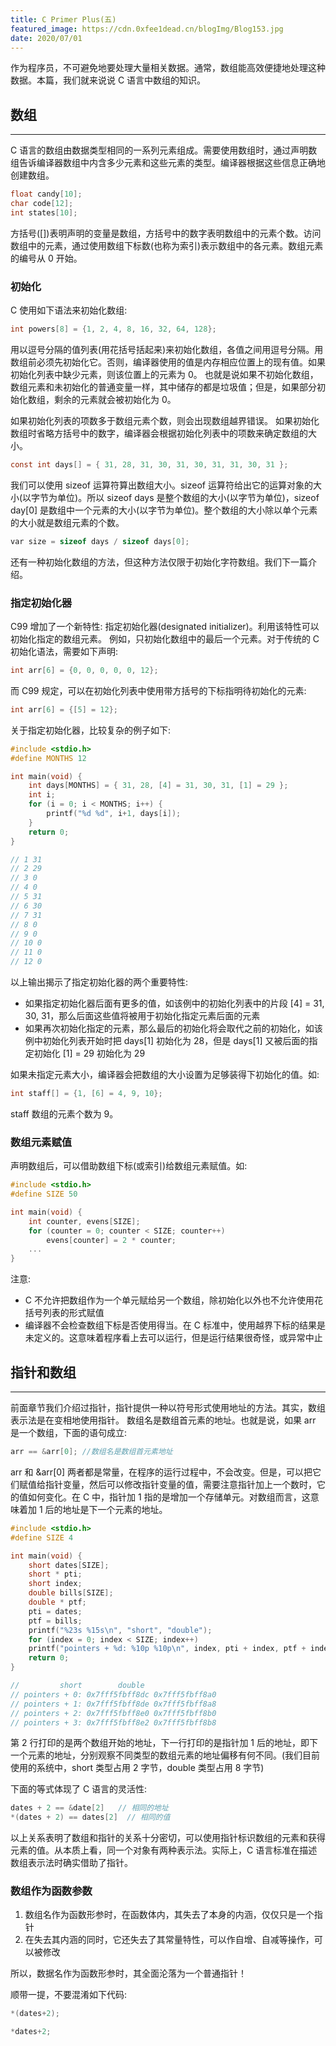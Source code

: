 ```yaml
---
title: C Primer Plus(五)
featured_image: https://cdn.0xfee1dead.cn/blogImg/Blog153.jpg
date: 2020/07/01
---
```


作为程序员，不可避免地要处理大量相关数据。通常，数组能高效便捷地处理这种数据。本篇，我们就来说说 C 语言中数组的知识。

## 数组
***  
C 语言的数组由数据类型相同的一系列元素组成。需要使用数组时，通过声明数组告诉编译器数组中内含多少元素和这些元素的类型。编译器根据这些信息正确地创建数组。
``` c
float candy[10];
char code[12];
int states[10];
```

方括号([])表明声明的变量是数组，方括号中的数字表明数组中的元素个数。访问数组中的元素，通过使用数组下标数(也称为索引)表示数组中的各元素。数组元素的编号从 0 开始。

### 初始化
C 使用如下语法来初始化数组: 
``` c
int powers[8] = {1, 2, 4, 8, 16, 32, 64, 128};
```

用以逗号分隔的值列表(用花括号括起来)来初始化数组，各值之间用逗号分隔。用数组前必须先初始化它。否则，编译器使用的值是内存相应位置上的现有值。如果初始化列表中缺少元素，则该位置上的元素为 0。
也就是说如果不初始化数组，数组元素和未初始化的普通变量一样，其中储存的都是垃圾值；但是，如果部分初始化数组，剩余的元素就会被初始化为 0。

如果初始化列表的项数多于数组元素个数，则会出现数组越界错误。
如果初始化数组时省略方括号中的数字，编译器会根据初始化列表中的项数来确定数组的大小。
``` c
const int days[] = { 31, 28, 31, 30, 31, 30, 31, 31, 30, 31 };
```

我们可以使用 sizeof 运算符算出数组大小。sizeof 运算符给出它的运算对象的大小(以字节为单位)。所以 sizeof days 是整个数组的大小(以字节为单位)，sizeof day[0] 是数组中一个元素的大小(以字节为单位)。整个数组的大小除以单个元素的大小就是数组元素的个数。
``` c
var size = sizeof days / sizeof days[0];
```

还有一种初始化数组的方法，但这种方法仅限于初始化字符数组。我们下一篇介绍。

### 指定初始化器
C99 增加了一个新特性: 指定初始化器(designated initializer)。利用该特性可以初始化指定的数组元素。
例如，只初始化数组中的最后一个元素。对于传统的 C 初始化语法，需要如下声明: 
``` c
int arr[6] = {0, 0, 0, 0, 0, 12};
```

而 C99 规定，可以在初始化列表中使用带方括号的下标指明待初始化的元素: 
``` c
int arr[6] = {[5] = 12};
```

关于指定初始化器，比较复杂的例子如下: 
``` c
#include <stdio.h>
#define MONTHS 12

int main(void) {
    int days[MONTHS] = { 31, 28, [4] = 31, 30, 31, [1] = 29 };
    int i;
    for (i = 0; i < MONTHS; i++) {
        printf("%d %d", i+1, days[i]);
    }
    return 0;
}

// 1 31
// 2 29
// 3 0
// 4 0
// 5 31
// 6 30
// 7 31
// 8 0
// 9 0
// 10 0
// 11 0
// 12 0
```

以上输出揭示了指定初始化器的两个重要特性: 
- 如果指定初始化器后面有更多的值，如该例中的初始化列表中的片段 [4] = 31, 30, 31，那么后面这些值将被用于初始化指定元素后面的元素
- 如果再次初始化指定的元素，那么最后的初始化将会取代之前的初始化，如该例中初始化列表开始时把 days[1] 初始化为 28，但是 days[1] 又被后面的指定初始化 [1] = 29 初始化为 29

如果未指定元素大小，编译器会把数组的大小设置为足够装得下初始化的值。如: 
``` c
int staff[] = {1, [6] = 4, 9, 10};

```

staff 数组的元素个数为 9。

### 数组元素赋值
声明数组后，可以借助数组下标(或索引)给数组元素赋值。如: 
``` c
#include <stdio.h>
#define SIZE 50

int main(void) {
    int counter, evens[SIZE];
    for (counter = 0; counter < SIZE; counter++)
        evens[counter] = 2 * counter;
    ...
}
```

注意: 
- C 不允许把数组作为一个单元赋给另一个数组，除初始化以外也不允许使用花括号列表的形式赋值
- 编译器不会检查数组下标是否使用得当。在 C 标准中，使用越界下标的结果是未定义的。这意味着程序看上去可以运行，但是运行结果很奇怪，或异常中止

## 指针和数组
***  
前面章节我们介绍过指针，指针提供一种以符号形式使用地址的方法。其实，数组表示法是在变相地使用指针。
数组名是数组首元素的地址。也就是说，如果 arr 是一个数组，下面的语句成立: 
``` c
arr == &arr[0]; //数组名是数组首元素地址
```

arr 和 &arr[0] 两者都是常量，在程序的运行过程中，不会改变。但是，可以把它们赋值给指针变量，然后可以修改指针变量的值，需要注意指针加上一个数时，它的值如何变化。在 C 中，指针加 1 指的是增加一个存储单元。对数组而言，这意味着加 1 后的地址是下一个元素的地址。
``` c
#include <stdio.h>
#define SIZE 4

int main(void) {
    short dates[SIZE];
    short * pti;
    short index;
    double bills[SIZE];
    double * ptf;
    pti = dates;
    ptf = bills;
    printf("%23s %15s\n", "short", "double");
    for (index = 0; index < SIZE; index++)
    printf("pointers + %d: %10p %10p\n", index, pti + index, ptf + index);
    return 0;
}

//         short        double
// pointers + 0: 0x7fff5fbff8dc 0x7fff5fbff8a0
// pointers + 1: 0x7fff5fbff8de 0x7fff5fbff8a8
// pointers + 2: 0x7fff5fbff8e0 0x7fff5fbff8b0
// pointers + 3: 0x7fff5fbff8e2 0x7fff5fbff8b8
```

第 2 行打印的是两个数组开始的地址，下一行打印的是指针加 1 后的地址，即下一个元素的地址，分别观察不同类型的数组元素的地址偏移有何不同。(我们目前使用的系统中，short 类型占用 2 字节，double 类型占用 8 字节)

下面的等式体现了 C 语言的灵活性: 
``` c
dates + 2 == &date[2]   // 相同的地址
*(dates + 2) == dates[2]  // 相同的值
```

以上关系表明了数组和指针的关系十分密切，可以使用指针标识数组的元素和获得元素的值。从本质上看，同一个对象有两种表示法。实际上，C 语言标准在描述数组表示法时确实借助了指针。

### 数组作为函数参数
1. 数组名作为函数形参时，在函数体内，其失去了本身的内涵，仅仅只是一个指针
2. 在失去其内涵的同时，它还失去了其常量特性，可以作自增、自减等操作，可以被修改

所以，数据名作为函数形参时，其全面沦落为一个普通指针！

顺带一提，不要混淆如下代码: 
``` c 
*(dates+2);

*dates+2;
```